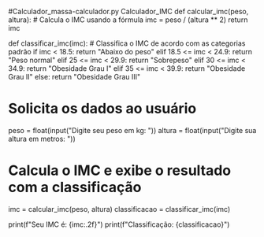 #Calculador_massa-calculador.py
Calculador_IMC
def calcular_imc(peso, altura):
    # Calcula o IMC usando a fórmula
    imc = peso / (altura ** 2)
    return imc

def classificar_imc(imc):
    # Classifica o IMC de acordo com as categorias padrão
    if imc < 18.5:
        return "Abaixo do peso"
    elif 18.5 <= imc < 24.9:
        return "Peso normal"
    elif 25 <= imc < 29.9:
        return "Sobrepeso"
    elif 30 <= imc < 34.9:
        return "Obesidade Grau I"
    elif 35 <= imc < 39.9:
        return "Obesidade Grau II"
    else:
        return "Obesidade Grau III"

# Solicita os dados ao usuário
peso = float(input("Digite seu peso em kg: "))
altura = float(input("Digite sua altura em metros: "))

# Calcula o IMC e exibe o resultado com a classificação
imc = calcular_imc(peso, altura)
classificacao = classificar_imc(imc)

print(f"Seu IMC é: {imc:.2f}")
print(f"Classificação: {classificacao}")
